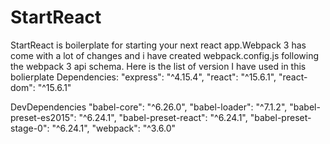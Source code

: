 # StartReact
StartReact is boilerplate for starting your next react app.Webpack 3 has come with a lot of changes and i have created webpack.config.js following
the webpack 3 api schema.
Here is the list of version I have used in this bolierplate
Dependencies:
"express": "^4.15.4",
"react": "^15.6.1",
"react-dom": "^15.6.1"

DevDependencies 
"babel-core": "^6.26.0",
"babel-loader": "^7.1.2",
"babel-preset-es2015": "^6.24.1",
"babel-preset-react": "^6.24.1",
"babel-preset-stage-0": "^6.24.1",
"webpack": "^3.6.0"


  
